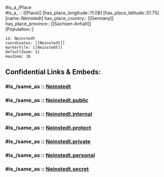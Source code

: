 ﻿---
confidential: public
isDeleted: false
location:
- 51.75
- 11.08
mapmarker: city
mapzoom:
- 7
- 12
SpocWebEntityId: 32772
tags:
- geo/City
type: City
---

#is_a_/Place  
#is_a_ :: [[Place]] 
[has_place_longitude::11.08] 
[has_place_latitude::51.75] 
[name::Neinstedt] 
has_place_country:: [[Germany]]  
has_place_province:: [[Sachsen-Anhalt]]  
[Population::] 



```leaflet
id: Neinstedt
coordinates: [[Neinstedt]] 
markerFile: [[Neinstedt]] 
defaultZoom: 11 
maxZoom: 18
```


## Confidential Links & Embeds: 

### #is_/same_as :: [Neinstedt](/_Standards/Earth/Continent/Europe/Europe~Central/Germany/Germany~East/Sachsen-Anhalt/counties~SA/Harz/cities~Harz/Thale/City/Neinstedt.md) 

### #is_/same_as :: [Neinstedt.public](/_public/Earth/Continent/Europe/Europe~Central/Germany/Germany~East/Sachsen-Anhalt/counties~SA/Harz/cities~Harz/Thale/City/Neinstedt.public.md) 

### #is_/same_as :: [Neinstedt.internal](/_internal/Earth/Continent/Europe/Europe~Central/Germany/Germany~East/Sachsen-Anhalt/counties~SA/Harz/cities~Harz/Thale/City/Neinstedt.internal.md) 

### #is_/same_as :: [Neinstedt.protect](/_protect/Earth/Continent/Europe/Europe~Central/Germany/Germany~East/Sachsen-Anhalt/counties~SA/Harz/cities~Harz/Thale/City/Neinstedt.protect.md) 

### #is_/same_as :: [Neinstedt.private](/_private/Earth/Continent/Europe/Europe~Central/Germany/Germany~East/Sachsen-Anhalt/counties~SA/Harz/cities~Harz/Thale/City/Neinstedt.private.md) 

### #is_/same_as :: [Neinstedt.personal](/_personal/Earth/Continent/Europe/Europe~Central/Germany/Germany~East/Sachsen-Anhalt/counties~SA/Harz/cities~Harz/Thale/City/Neinstedt.personal.md) 

### #is_/same_as :: [Neinstedt.secret](/_secret/Earth/Continent/Europe/Europe~Central/Germany/Germany~East/Sachsen-Anhalt/counties~SA/Harz/cities~Harz/Thale/City/Neinstedt.secret.md)

